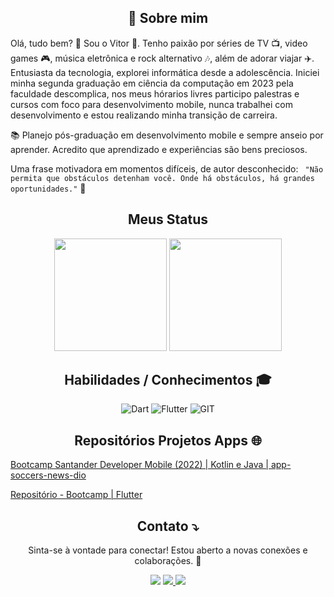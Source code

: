 

<center><h2>🚀 Sobre mim </h2></center>
  Olá, tudo bem? 👋 Sou o Vitor 👨. Tenho paixão por séries de TV 📺, video games 🎮, música eletrônica e rock alternativo 🎶, além de adorar viajar ✈️. Entusiasta da tecnologia, explorei informática desde a adolescência. Iniciei minha segunda graduação em ciência da computação em 2023 pela faculdade descomplica, nos meus hórarios livres participo palestras e cursos com foco para desenvolvimento mobile, nunca trabalhei com desenvolvimento e estou realizando minha transição de carreira.

  📚 Planejo pós-graduação em desenvolvimento mobile e sempre anseio por aprender. Acredito que aprendizado e experiências são bens preciosos.

Uma frase motivadora em momentos difíceis, de autor desconhecido: ` "Não permita que obstáculos detenham você. Onde há obstáculos, há grandes oportunidades."` 🍃

<center><h2>Meus Status </h2></center>

  <center> 
    <a href="https://github.com/vitorfantin"></a>
    <img height="180em" src="https://github-readme-stats.vercel.app/api?username=vitorfantin&show_icons=true&theme=github_dark&include_all_commits=true&count_private=true" /> 
    <img height="180em" src="https://github-readme-stats.vercel.app/api/top-langs/?username=vitorfantin&layout=compact&langs_count=7&theme=github_dark" />
  </center>
   

<center> 

  <h2> Habilidades / Conhecimentos 🎓</h2>
 
 ![Dart](https://img.shields.io/badge/Dart-0175C2?style=for-the-badge&logo=dart&logoColor=white)
 ![Flutter](https://img.shields.io/badge/Flutter-%2302569B.svg?style=for-the-badge&logo=Flutter&logoColor=white)
 ![GIT](https://img.shields.io/badge/GIT-E44C30?style=for-the-badge&logo=git&logoColor=white)

</center>
  
  
<center><h2>Repositórios Projetos Apps 🌐  </h2></center>
  
  [Bootcamp Santander Developer Mobile (2022) | Kotlin e Java | app-soccers-news-dio](https://github.com/vitorfantin/app-soccers-news-dio)

  [Repositório - Bootcamp  | Flutter](https://github.com/vitorfantin/app-soccers-news-dio)

 
 
 <center>
 
  <h2> Contato ⤵️ </h2>
  
  Sinta-se à vontade para conectar! Estou aberto a novas conexões e colaborações. 🤝
  
<div> 
 <a href = "mailto:fantinfx@gmail.com"><img src="https://img.shields.io/badge/Gmail-D14836?style=for-the-badge&logo=gmail&logoColor=white" target="_blank"></a>
 <a href="https://www.linkedin.com/in/vitorfantin/" target="_blank"><img src="https://img.shields.io/badge/LinkedIn-0077B5?style=for-the-badge&logo=linkedin&logoColor=white" </a>
 <a href="https://t.me/vitorfantin" target="_blank"><img src="https://img.shields.io/badge/Telegram-2CA5E0?style=for-the-badge&logo=telegram&logoColor=white" </a>
 </div>
 
</center>

